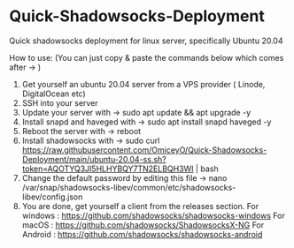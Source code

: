 # Quick-Shadowsocks-Deployment
Quick shadowsocks deployment for linux server, specifically Ubuntu 20.04

How to use: 
(You can just copy & paste the commands below which comes after -> )

1) Get yourself an ubuntu 20.04 server from a VPS provider ( Linode, DigitalOcean etc)
2) SSH into your server 
3) Update your server with -> sudo apt update && apt upgrade -y
4) Install snapd and haveged with -> sudo apt install snapd haveged -y 
5) Reboot the server with -> reboot
6) Install shadowsocks with -> sudo curl https://raw.githubusercontent.com/OmiceyO/Quick-Shadowsocks-Deployment/main/ubuntu-20.04-ss.sh?token=AQOTYQ3JI5HLHYBQY7TN2ELBQH3WI | bash 
7) Change the default password by editing this file -> nano /var/snap/shadowsocks-libev/common/etc/shadowsocks-libev/config.json
8) You are done, get yourself a client from the releases section.
       For windows : https://github.com/shadowsocks/shadowsocks-windows
       For macOS : https://github.com/shadowsocks/ShadowsocksX-NG
       For Android : https://github.com/shadowsocks/shadowsocks-android
